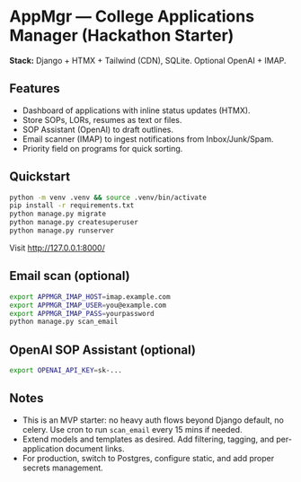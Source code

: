 
# AppMgr — College Applications Manager (Hackathon Starter)

**Stack:** Django + HTMX + Tailwind (CDN), SQLite. Optional OpenAI + IMAP.

## Features
- Dashboard of applications with inline status updates (HTMX).
- Store SOPs, LORs, resumes as text or files.
- SOP Assistant (OpenAI) to draft outlines.
- Email scanner (IMAP) to ingest notifications from Inbox/Junk/Spam.
- Priority field on programs for quick sorting.

## Quickstart
```bash
python -m venv .venv && source .venv/bin/activate
pip install -r requirements.txt
python manage.py migrate
python manage.py createsuperuser
python manage.py runserver
```

Visit http://127.0.0.1:8000/

## Email scan (optional)
```bash
export APPMGR_IMAP_HOST=imap.example.com
export APPMGR_IMAP_USER=you@example.com
export APPMGR_IMAP_PASS=yourpassword
python manage.py scan_email
```

## OpenAI SOP Assistant (optional)
```bash
export OPENAI_API_KEY=sk-...
```

## Notes
- This is an MVP starter: no heavy auth flows beyond Django default, no celery. Use cron to run `scan_email` every 15 mins if needed.
- Extend models and templates as desired. Add filtering, tagging, and per-application document links.
- For production, switch to Postgres, configure static, and add proper secrets management.
